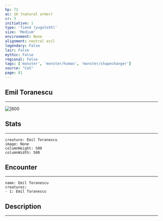 ```yaml
---
hp: 72
ac: 16 (natural armor)
cr: 3
initiative: 1
type: 'fiend (yugoloth)'    
size: 'Medium'
environment: None
alignment: neutral evil
legendary: False
lair: False
mythic: False
regional: False
tags: ['monster', 'monster/human', 'monster/shapechanger']
source: "CoS"
page: 81
---
```


## Emil Toranescu
---

![|600](D:/Program%20Files/5e.tools/img/bestiary/CoS/Emil%20Toranescu.png)

## Stats
---

```statblock
creature: Emil Toranescu
image: None
columnHeight: 500
columnWidth: 500
```

## Encounter
---

```encounter-table
name: Emil Toranescu
creatures:
- 1: Emil Toranescu
```

## Description
---




